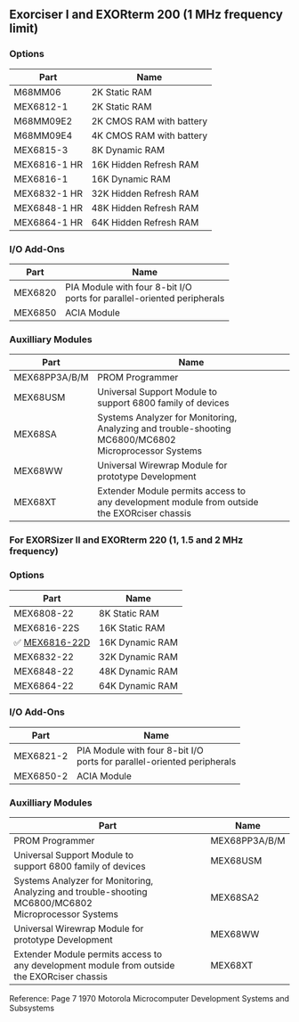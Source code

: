 ## Exorciser I and EXORterm 200 (1 MHz frequency limit)

### Options

| Part      	| Name   	|
|---	        |---	                    |
| M68MM06       | 2K Static RAM  	        |
| MEX6812-1     | 2K Static RAM  	        |
| M68MM09E2     | 2K CMOS RAM with battery  |
| M68MM09E4     | 4K CMOS RAM with battery  |
| MEX6815-3     | 8K Dynamic RAM            |
| MEX6816-1 HR  | 16K Hidden Refresh RAM    |
| MEX6816-1     | 16K Dynamic RAM           |
| MEX6832-1 HR  | 32K Hidden Refresh RAM    |
| MEX6848-1 HR  | 48K Hidden Refresh RAM    |
| MEX6864-1 HR  | 64K Hidden Refresh RAM    |


### I/O Add-Ons

| Part	            | Name  	| 
|---	        |---	    |
| MEX6820       | PIA Module with four 8-bit I/O <br /> ports for parallel-oriented peripherals  |
| MEX6850       | ACIA Module  |

### Auxilliary Modules

| Part	            | Name| 
|---	        |---	|
| MEX68PP3A/B/M | PROM Programmer  |
| MEX68USM      | Universal Support Module to <br /> support 6800 family of devices |
| MEX68SA       | Systems Analyzer for Monitoring, <br /> Analyzing and trouble-shooting MC6800/MC6802 <br />Microprocessor Systems  |
| MEX68WW       | Universal Wirewrap Module for <br /> prototype Development  |
| MEX68XT       | Extender Module permits access to <br />any development module from outside <br /> the EXORciser chassis  |

### For EXORSizer II and EXORterm 220 (1, 1.5 and 2 MHz frequency)

### Options


| Part	            | Name| 
|---	        |---	|
| MEX6808-22    | 8K Static RAM   |
| MEX6816-22S   | 16K Static RAM  |
| :white_check_mark: [MEX6816-22D](MEX6816-22D.md)   | 16K Dynamic RAM  |
| MEX6832-22    | 32K Dynamic RAM |
| MEX6848-22    | 48K Dynamic RAM |
| MEX6864-22    | 64K Dynamic RAM |


### I/O Add-Ons

| Part	            | Name  	| 
|---	        |---	    |
| MEX6821-2      | PIA Module with four 8-bit I/O <br /> ports for parallel-oriented peripherals  |
| MEX6850-2       | ACIA Module  |

### Auxilliary Modules

| Part	            | Name| 
|---	        |---	|
| PROM Programmer  | MEX68PP3A/B/M  |
| Universal Support Module to <br /> support 6800 family of devices | MEX68USM  |
| Systems Analyzer for Monitoring, <br /> Analyzing and trouble-shooting MC6800/MC6802 <br />Microprocessor Systems  | MEX68SA2  |
| Universal Wirewrap Module for <br /> prototype Development  | MEX68WW  |
| Extender Module permits access to <br />any development module from outside <br /> the EXORciser chassis  | MEX68XT  |

Reference: Page 7 1970 Motorola Microcomputer Development Systems and Subsystems